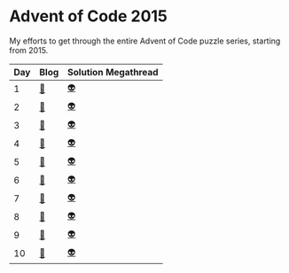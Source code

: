 # Advent of Code 2015
My efforts to get through the entire Advent of Code puzzle series, starting from 2015.

| Day | Blog                                                                          | Solution Megathread |
|-----|-------------------------------------------------------------------------------|---------------------|
| 1   | [:page_with_curl:](https://dev.to/jules_lewis/advent-of-code-2015-day-1-33d4) | [:alien:](https://www.reddit.com/r/programming/comments/3uyl7s/daily_programming_puzzles_at_advent_of_code/) |
| 2   | [:page_with_curl:](https://dev.to/jules_lewis/advent-of-code-2015-day-2-ek4)  | [:alien:](https://www.reddit.com/r/adventofcode/comments/3v3w2f/day_2_solutions/) |
| 3   | [:page_with_curl:](https://dev.to/jules_lewis/advent-of-code-2015-day-3-1lem) | [:alien:](https://www.reddit.com/r/adventofcode/comments/3v8roh/day_3_solutions/) |
| 4   | [:page_with_curl:](https://dev.to/jules_lewis/advent-of-code-2015-day-4-392o) | [:alien:](https://www.reddit.com/r/adventofcode/comments/3vdn8a/day_4_solutions/) |
| 5   | [:page_with_curl:](https://dev.to/jules_lewis/advent-of-code-2015-day-5-p46)  | [:alien:](https://www.reddit.com/r/adventofcode/comments/3viazx/day_5_solutions/) |
| 6   | [:page_with_curl:](https://dev.to/jules_lewis/advent-of-code-2015-day-6-i3e)  | [:alien:](https://www.reddit.com/r/adventofcode/comments/3vmltn/day_6_solutions/) |
| 7   | [:page_with_curl:](https://dev.to/jules_lewis/advent-of-code-2015-day-7-35mp)  | [:alien:](https://www.reddit.com/r/adventofcode/comments/3vr4m4/day_7_solutions/) |
| 8   | [:page_with_curl:](https://dev.to/jules_lewis/advent-of-code-2015-day-8-3jd9)  | [:alien:](https://www.reddit.com/r/adventofcode/comments/3vw32y/day_8_solutions/) |
| 9   | [:page_with_curl:](https://dev.to/jules_lewis/aoc-2015-day-9-travelling-salesman-3f91) | [:alien:](https://www.reddit.com/r/adventofcode/comments/3w192e/day_9_solutions/) |
| 10  | [:page_with_curl:](https://dev.to/jules_lewis/aoc-2015-day-10-i-give-in-to-regex-28do) | [:alien:](https://www.reddit.com/r/adventofcode/comments/3w6h3m/day_10_solutions/) |

